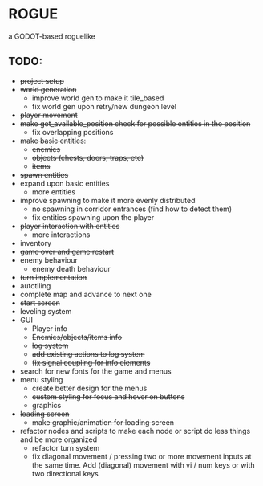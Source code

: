 # ROGUE 

a GODOT-based roguelike

## TODO:
- ~~project setup~~
- ~~world generation~~
	- improve world gen to make it tile_based
	- fix world gen upon retry/new dungeon level
- ~~player movement~~
- ~~make get_available_position check for possible entities in the position~~
	- fix overlapping positions
- ~~make basic entities:~~
	- ~~enemies~~
	- ~~objects (chests, doors, traps, etc)~~
	- ~~items~~
- ~~spawn entities~~
- expand upon basic entities
	- more entities
- improve spawning to make it more evenly distributed
	- no spawning in corridor entrances (find how to detect them)
	- fix entities spawning upon the player
- ~~player interaction with entities~~
	- more interactions
- inventory
- ~~game over and game restart~~
- enemy behaviour
	- enemy death behaviour
- ~~turn implementation~~
- autotiling
- complete map and advance to next one
- ~~start screen~~
- leveling system
- GUI
	- ~~Player info~~
	- ~~Enemies/objects/items info~~
	- ~~log system~~
	- ~~add existing actions to log system~~
	- ~~fix signal coupling for info elements~~
- search for new fonts for the game and menus
- menu styling
	- create better design for the menus
	- ~~custom styling for focus and hover on buttons~~
	- graphics
- ~~loading screen~~
	- ~~make graphic/animation for loading screen~~
- refactor nodes and scripts to make each node or script do less things and be more organized
	- refactor turn system
	- fix diagonal movement / pressing two or more movement inputs at the same time. Add (diagonal) movement with vi / num keys or with two directional keys
